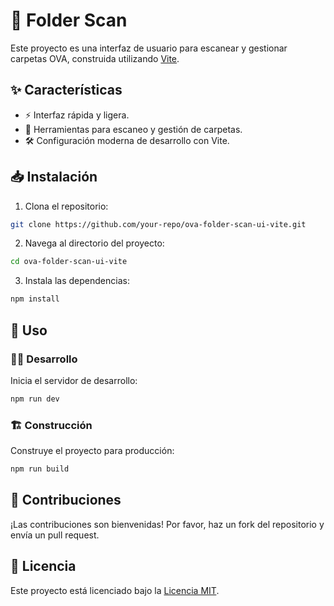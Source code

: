 # 🌟 Folder Scan

Este proyecto es una interfaz de usuario para escanear y gestionar carpetas OVA, construida utilizando [Vite](https://vitejs.dev/).

## ✨ Características

- ⚡ Interfaz rápida y ligera.
- 📂 Herramientas para escaneo y gestión de carpetas.
- 🛠️ Configuración moderna de desarrollo con Vite.

## 📥 Instalación

1. Clona el repositorio:
  ```bash
  git clone https://github.com/your-repo/ova-folder-scan-ui-vite.git
  ```
2. Navega al directorio del proyecto:
  ```bash
  cd ova-folder-scan-ui-vite
  ```
3. Instala las dependencias:
  ```bash
  npm install
  ```

## 🚀 Uso

### 🧑‍💻 Desarrollo
Inicia el servidor de desarrollo:
```bash
npm run dev
```

### 🏗️ Construcción
Construye el proyecto para producción:
```bash
npm run build
```

## 🤝 Contribuciones

¡Las contribuciones son bienvenidas! Por favor, haz un fork del repositorio y envía un pull request.

## 📜 Licencia

Este proyecto está licenciado bajo la [Licencia MIT](LICENSE).